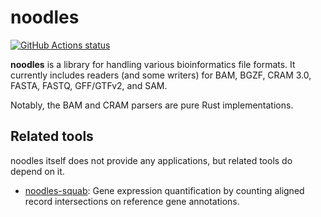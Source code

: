 # noodles

[![GitHub Actions status](https://github.com/zaeleus/noodles/workflows/CI/badge.svg)](https://github.com/zaeleus/noodles/actions)

**noodles** is a library for handling various bioinformatics file formats. It
currently includes readers (and some writers) for BAM, BGZF, CRAM 3.0, FASTA,
FASTQ, GFF/GTFv2, and SAM.

Notably, the BAM and CRAM parsers are pure Rust implementations.

## Related tools

noodles itself does not provide any applications, but related tools do depend
on it.

  * [noodles-squab]: Gene expression quantification by counting aligned record
    intersections on reference gene annotations.

[noodles-squab]: https://github.com/zaeleus/noodles-squab

